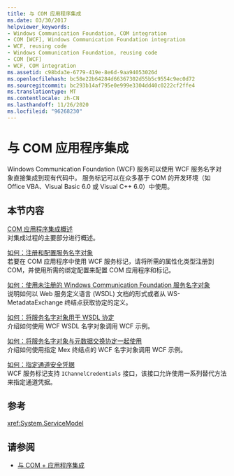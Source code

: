 ```yaml
---
title: 与 COM 应用程序集成
ms.date: 03/30/2017
helpviewer_keywords:
- Windows Communication Foundation, COM integration
- COM [WCF], Windows Communication Foundation integration
- WCF, reusing code
- Windows Communication Foundation, reusing code
- COM [WCF]
- WCF, COM integration
ms.assetid: c98bda3e-6779-419e-8e6d-9aa94053026d
ms.openlocfilehash: bc58e22b64284d66367302d55b5c9554c9ec0d72
ms.sourcegitcommit: bc293b14af795e0e999e3304dd40c0222cf2ffe4
ms.translationtype: MT
ms.contentlocale: zh-CN
ms.lasthandoff: 11/26/2020
ms.locfileid: "96268230"
---
```

# <a name="integrating-with-com-applications"></a>与 COM 应用程序集成

Windows Communication Foundation (WCF) 服务可以使用 WCF 服务名字对象直接集成到现有代码中。 服务标记可以在众多基于 COM 的开发环境（如 Office VBA、Visual Basic 6.0 或 Visual C++ 6.0）中使用。  
  
## <a name="in-this-section"></a>本节内容  

 [COM 应用程序集成概述](integrating-with-com-applications-overview.md)  
 对集成过程的主要部分进行概述。  
  
 [如何：注册和配置服务名字对象](how-to-register-and-configure-a-service-moniker.md)  
 若要在 COM 应用程序中使用 WCF 服务标记，请将所需的属性化类型注册到 COM，并使用所需的绑定配置来配置 COM 应用程序和标记。  
  
 [如何：使用未注册的 Windows Communication Foundation 服务名字对象](use-the-wcf-service-moniker-without-registration.md)  
 说明如何以 Web 服务定义语言 (WSDL) 文档的形式或者从 WS-MetadataExchange 终结点获取协定的定义。  
  
 [如何：将服务名字对象用于 WSDL 协定](how-to-use-a-service-moniker-with-wsdl-contracts.md)  
 介绍如何使用 WCF WSDL 名字对象调用 WCF 示例。  
  
 [如何：将服务名字对象与元数据交换协定一起使用](how-to-use-a-service-moniker-with-metadata-exchange-contracts.md)  
 介绍如何使用指定 Mex 终结点的 WCF 名字对象调用 WCF 示例。  
  
 [如何：指定通道安全凭据](how-to-specify-channel-security-credentials.md)  
 WCF 服务标记支持 `IChannelCredentials` 接口，该接口允许使用一系列替代方法来指定通道凭据。  
  
## <a name="reference"></a>参考  

 <xref:System.ServiceModel>  
  
## <a name="see-also"></a>请参阅

- [与 COM + 应用程序集成](integrating-with-com-plus-applications.md)
